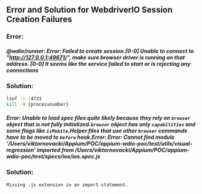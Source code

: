 ## Error and Solution for WebdriverIO Session Creation Failures

### Error:

##### @wdio/runner: Error: Failed to create session.[0-0] Unable to connect to "http://127.0.0.1:49671/", make sure browser driver is running on that address. [0-0] It seems like the service failed to start or is rejecting any connections

### Solution:

```sh
lsof -i :4723
kill -9 {processnumber}

```

##### Error: Unable to load spec files quite likely because they rely on `browser` object that is not fully initialized.`browser` object has only `capabilities` and some flags like `isMobile`.Helper files that use other `browser` commands have to be moved to `before` hook.Error: Error: Cannot find module '/Users/viktornovacki/Appium/POC/appium-wdio-poc/test/utils/visual-regression' imported from /Users/viktornovacki/Appium/POC/appium-wdio-poc/test/specs/ios/ios.spec.js

### Solution:

```
Missing .js extension in an import statement.
```
